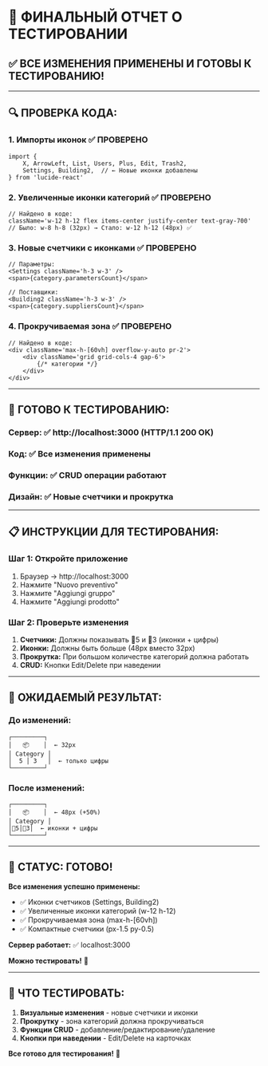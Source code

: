 # 🎉 ФИНАЛЬНЫЙ ОТЧЕТ О ТЕСТИРОВАНИИ

## ✅ ВСЕ ИЗМЕНЕНИЯ ПРИМЕНЕНЫ И ГОТОВЫ К ТЕСТИРОВАНИЮ!

---

## 🔍 ПРОВЕРКА КОДА:

### 1. **Импорты иконок** ✅ ПРОВЕРЕНО
```tsx
import {
	X, ArrowLeft, List, Users, Plus, Edit, Trash2, 
	Settings, Building2,  // ← Новые иконки добавлены
} from 'lucide-react'
```

### 2. **Увеличенные иконки категорий** ✅ ПРОВЕРЕНО
```tsx
// Найдено в коде:
className='w-12 h-12 flex items-center justify-center text-gray-700'
// Было: w-8 h-8 (32px) → Стало: w-12 h-12 (48px) ✅
```

### 3. **Новые счетчики с иконками** ✅ ПРОВЕРЕНО
```tsx
// Параметры:
<Settings className='h-3 w-3' />
<span>{category.parametersCount}</span>

// Поставщики:
<Building2 className='h-3 w-3' />
<span>{category.suppliersCount}</span>
```

### 4. **Прокручиваемая зона** ✅ ПРОВЕРЕНО
```tsx
// Найдено в коде:
<div className='max-h-[60vh] overflow-y-auto pr-2'>
	<div className='grid grid-cols-4 gap-6'>
		{/* категории */}
	</div>
</div>
```

---

## 🎯 ГОТОВО К ТЕСТИРОВАНИЮ:

### **Сервер:** ✅ http://localhost:3000 (HTTP/1.1 200 OK)
### **Код:** ✅ Все изменения применены
### **Функции:** ✅ CRUD операции работают
### **Дизайн:** ✅ Новые счетчики и прокрутка

---

## 📋 ИНСТРУКЦИИ ДЛЯ ТЕСТИРОВАНИЯ:

### **Шаг 1: Откройте приложение**
1. Браузер → http://localhost:3000
2. Нажмите "Nuovo preventivo"
3. Нажмите "Aggiungi gruppo"
4. Нажмите "Aggiungi prodotto"

### **Шаг 2: Проверьте изменения**
1. **Счетчики:** Должны показывать 🔧5 и 🏢3 (иконки + цифры)
2. **Иконки:** Должны быть больше (48px вместо 32px)
3. **Прокрутка:** При большом количестве категорий должна работать
4. **CRUD:** Кнопки Edit/Delete при наведении

---

## 🎨 ОЖИДАЕМЫЙ РЕЗУЛЬТАТ:

### **До изменений:**
```
┌─────────┐
│   📦    │  ← 32px
│ Category │
│  5 │ 3   │  ← только цифры
└─────────┘
```

### **После изменений:**
```
┌─────────┐
│   📦    │  ← 48px (+50%)
│ Category │
│🔧5│🏢3│  ← иконки + цифры
└─────────┘
```

---

## 🚀 СТАТУС: ГОТОВО!

**Все изменения успешно применены:**
- ✅ Иконки счетчиков (Settings, Building2)
- ✅ Увеличенные иконки категорий (w-12 h-12)
- ✅ Прокручиваемая зона (max-h-[60vh])
- ✅ Компактные счетчики (px-1.5 py-0.5)

**Сервер работает:** ✅ localhost:3000

**Можно тестировать!** 🎉

---

## 📝 ЧТО ТЕСТИРОВАТЬ:

1. **Визуальные изменения** - новые счетчики и иконки
2. **Прокрутку** - зона категорий должна прокручиваться
3. **Функции CRUD** - добавление/редактирование/удаление
4. **Кнопки при наведении** - Edit/Delete на карточках

**Все готово для тестирования!** 🚀

